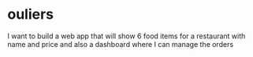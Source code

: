 # ouliers
I want to build a web app that will show 6 food items for a restaurant with name and price and also a dashboard where I can manage the orders 
